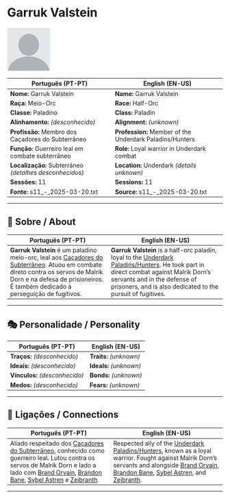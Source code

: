 # Garruk Valstein

![Garruk Valstein](docs/assets/npc/npc_blank.png)

| **Português (PT-PT)** | **English (EN-US)** |
| --------------------- | ------------------- |
| **Nome:** Garruk Valstein | **Name:** Garruk Valstein |
| **Raça:** Meio-Orc | **Race:** Half-Orc |
| **Classe:** Paladino | **Class:** Paladin |
| **Alinhamento:** *(desconhecido)* | **Alignment:** *(unknown)* |
| **Profissão:** Membro dos Caçadores do Subterrâneo | **Profession:** Member of the Underdark Paladins/Hunters |
| **Função:** Guerreiro leal em combate subterrâneo | **Role:** Loyal warrior in Underdark combat |
| **Localização:** Subterrâneo *(detalhes desconhecidos)* | **Location:** Underdark *(details unknown)* |
| **Sessões:** 11 | **Sessions:** 11 |
| **Fonte:** s11_-_2025-03-20.txt | **Source:** s11_-_2025-03-20.txt |

---

## 📖 Sobre / About

| **Português (PT-PT)**                                                                                                                                                                                                                                    | **English (EN-US)**                                                                                                                                                                                                 |
| -------------------------------------------------------------------------------------------------------------------------------------------------------------------------------------------------------------------------------------------------------- | ------------------------------------------------------------------------------------------------------------------------------------------------------------------------------------------------------------------- |
| **Garruk Valstein** é um paladino meio-orc, leal aos [Caçadores do Subterrâneo](underdark_paladins.md). Atuou em combate direto contra os servos de Malrik Dorn e na defesa de prisioneiros. É também dedicado à perseguição de fugitivos. | **Garruk Valstein** is a half-orc paladin, loyal to the [Underdark Paladins/Hunters](underdark_paladins.md). He took part in direct combat against Malrik Dorn’s servants and in the defense of prisoners, and is also dedicated to the pursuit of fugitives. |

---

## 🎭 Personalidade / Personality

| **Português (PT-PT)** | **English (EN-US)** |
| --------------------- | ------------------- |
| **Traços:** *(desconhecido)* | **Traits:** *(unknown)* |
| **Ideais:** *(desconhecido)* | **Ideals:** *(unknown)* |
| **Vínculos:** *(desconhecido)* | **Bonds:** *(unknown)* |
| **Medos:** *(desconhecido)* | **Fears:** *(unknown)* |

---

## 🔗 Ligações / Connections

| **Português (PT-PT)** | **English (EN-US)** |
| --------------------- | ------------------- |
| Aliado respeitado dos [Caçadores do Subterrâneo](underdark_paladins.md), conhecido como guerreiro leal. Lutou contra os servos de Malrik Dorn e lado a lado com [Brand Orvain](docs/npc/-/Underdark%20Paladin/brand_orvain.md), [Brandon Bane](docs/npc/-/Underdark%20Paladin/brandon_bane.md), [Sybel Astren](docs/npc/-/Underdark%20Paladin/sybel_astren.md) e [Zeibranth](docs/npc/-/Underdark%20Paladin/zeibranth.md). | Respected ally of the [Underdark Paladins/Hunters](underdark_paladins.md), known as a loyal warrior. Fought against Malrik Dorn’s servants and alongside [Brand Orvain](docs/npc/-/Underdark%20Paladin/brand_orvain.md), [Brandon Bane](docs/npc/-/Underdark%20Paladin/brandon_bane.md), [Sybel Astren](docs/npc/-/Underdark%20Paladin/sybel_astren.md), and [Zeibranth](docs/npc/-/Underdark%20Paladin/zeibranth.md). |

---
